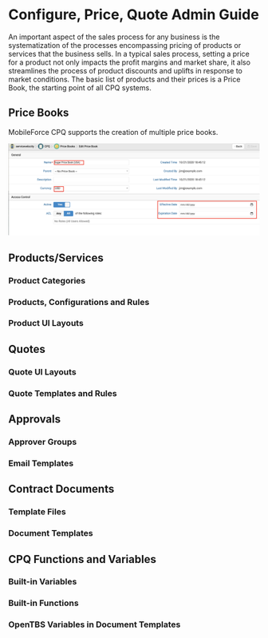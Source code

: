 # Configure, Price, Quote Admin Guide
An important aspect of the sales process for any business is the systematization of the processes encompassing pricing of products or services that the business sells. In a typical sales process, setting a price for a product not only impacts the profit margins and market share, it also streamlines the process of product discounts and uplifts in response to market conditions. The basic list of products and their prices is a Price Book, the starting point of all CPQ systems.

## Price Books

MobileForce CPQ supports the creation of multiple price books.

![Create Price Book in MobileForce CPQ](/images/add_edit_price_book.png)

## Products/Services
### Product Categories
### Products, Configurations and Rules
### Product UI Layouts

## Quotes
### Quote UI Layouts
### Quote Templates and Rules

## Approvals
### Approver Groups
### Email Templates

## Contract Documents
### Template Files
### Document Templates

## CPQ Functions and Variables
### Built-in Variables
### Built-in Functions
### OpenTBS Variables in Document Templates
